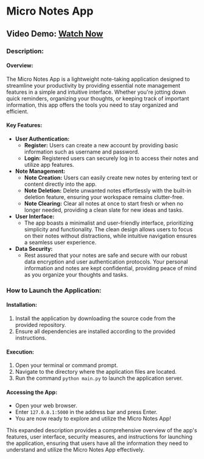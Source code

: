 # Micro Notes App

## Video Demo: [Watch Now](https://youtu.be/BDkJZuc71Ww)

### Description:

#### Overview:
The Micro Notes App is a lightweight note-taking application designed to streamline your productivity by providing essential note management features in a simple and intuitive interface. Whether you're jotting down quick reminders, organizing your thoughts, or keeping track of important information, this app offers the tools you need to stay organized and efficient.

#### Key Features:

- **User Authentication:**
  - **Register:** Users can create a new account by providing basic information such as username and password.
  - **Login:** Registered users can securely log in to access their notes and utilize app features.
- **Note Management:**
  - **Note Creation:** Users can easily create new notes by entering text or content directly into the app.
  - **Note Deletion:** Delete unwanted notes effortlessly with the built-in deletion feature, ensuring your workspace remains clutter-free.
  - **Note Clearing:** Clear all notes at once to start fresh or when no longer needed, providing a clean slate for new ideas and tasks.
- **User Interface:**
  - The app boasts a minimalist and user-friendly interface, prioritizing simplicity and functionality. The clean design allows users to focus on their notes without distractions, while intuitive navigation ensures a seamless user experience.
- **Data Security:**
  - Rest assured that your notes are safe and secure with our robust data encryption and user authentication protocols. Your personal information and notes are kept confidential, providing peace of mind as you organize your thoughts and tasks.

### How to Launch the Application:

#### Installation:

1. Install the application by downloading the source code from the provided repository.
2. Ensure all dependencies are installed according to the provided instructions.

#### Execution:

1. Open your terminal or command prompt.
2. Navigate to the directory where the application files are located.
3. Run the command `python main.py` to launch the application server.

#### Accessing the App:

- Open your web browser.
- Enter `127.0.0.1:5000` in the address bar and press Enter.
- You are now ready to explore and utilize the Micro Notes App!

This expanded description provides a comprehensive overview of the app's features, user interface, security measures, and instructions for launching the application, ensuring that users have all the information they need to understand and utilize the Micro Notes App effectively.
